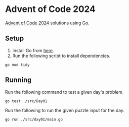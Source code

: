 # Advent of Code 2024

[Advent of Code 2024](https://adventofcode.com/2024) solutions using [Go](https://go.dev/).

## Setup

1. Install Go from [here](https://golang.org/doc/install).
2. Run the following script to install dependencies.

```shell
go mod tidy
```

## Running

Run the following command to test a given day's problem.

```shell
go test ./src/Day01
```

Run the following to run the given puzzle input for the day.

```shell
go run ./src/day01/main.go
```
